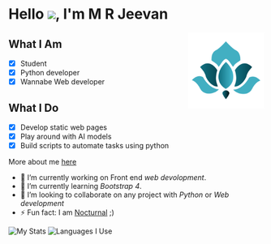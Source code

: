 

# Hello <img src="https://raw.githubusercontent.com/MartinHeinz/MartinHeinz/master/wave.gif" width="30px">, I'm  M R Jeevan 




 <a href="https://mrjeevan.ml"><img align="right" src="https://raw.githubusercontent.com/mrjeevan/mrjeevan/master/logo.png" alt="My Logo" height="150px" width="150px"></a>
## What I Am ## 

- [x] Student 
- [x] Python developer
- [x] Wannabe Web developer

## What I Do ##

- [x] Develop static web pages
- [x] Play around with AI models
- [x] Build scripts to automate tasks using python 

More about me [here](https://mrjeevan.ml)





- 🔭 I’m currently working on Front end *web devolopment*.
- 🌱 I’m currently learning *Bootstrap 4*.
- 🤔 I’m looking to collaborate on any project with *Python* or *Web development* 
- ⚡ Fun fact: I am [Nocturnal](https://en.wikipedia.org/wiki/Nocturnality) ;)

![My Stats](https://github-readme-stats.vercel.app/api?username=mrjeevan&count_private=true&show_icons=true&theme=tokyonight)
![Languages I Use](https://github-readme-stats.vercel.app/api/top-langs/?username=mrjeevan&hide=makefile,perl&theme=tokyonight)
